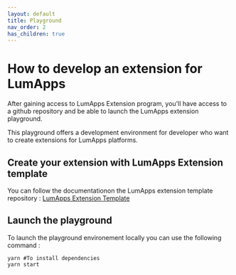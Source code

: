 ```yaml
---
layout: default
title: Playground
nav_order: 2
has_children: true
---
```


# How to develop an extension for LumApps

After gaining access to LumApps Extension program, you'll have access to a github repository and be able to launch the LumApps extension playground. 

This playground offers a development environment for developer who want to create extensions for LumApps platforms.

## Create your extension with LumApps Extension template
You can follow the documentationon the LumApps extension template repository : 
[LumApps Extension Template](https://github.com/lumapps/lumapps-extensions-templates)

## Launch the playground

To launch the playground environement locally you can use the following command :
```shell
yarn #To install dependencies
yarn start
```
